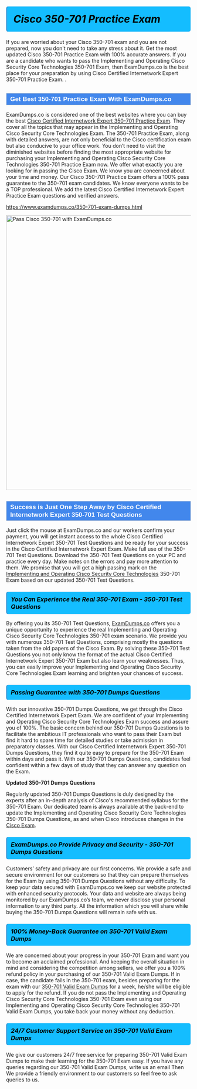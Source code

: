 <h1>                <strong><span style="display: block; color: #000000; background: #14BDFF; border: 0.5px solid #AED6F1; border-left: 3px solid #3498DB; padding: .6em; border-radius: 6px;">                     <em>Cisco 350-701 <span class="exam_variation">Practice Exam</span> </em>                </span></strong>            </h1>                        <p>If you are worried about your Cisco 350-701 exam and you are not prepared, now you don't need to take any stress about it.             Get the most updated Cisco 350-701 <span class="exam_variation">Practice Exam</span> with 100% accurate answers. If you are a candidate who wants to pass the             Implementing and Operating Cisco Security Core Technologies 350-701 Exam, then ExamDumps.co is the best place for your preparation by using Cisco Certified Internetwork Expert 350-701 <span class="exam_variation">Practice Exam</span>. .</p>                        <h2 style="background: #4287ec; border: 1px solid #cccccc; padding: 5px 10px;">                <span style="color: #ffffff;">                    <span style="font-size: 11pt;">                        <span style="line-height: normal;">                            <span style="font-family: Calibri,sans-serif;">                                <strong>                                    <span style="font-size: 13.0pt;">Get Best 350-701 <span class="exam_variation">Practice Exam</span> With ExamDumps.co</span>                                </strong>                            </span>                        </span>                    </span>                </span>            </h2>                        <p>ExamDumps.co is considered one of the best websites where you can buy the best <a href="https://www.examdumps.co/ccie-exam-dumps.html">Cisco Certified Internetwork Expert 350-701 <span class="exam_variation">Practice Exam</span></a>.             They cover all the topics that may appear in the Implementing and Operating Cisco Security Core Technologies Exam. The 350-701 <span class="exam_variation">Practice Exam</span>,             along with detailed answers, are not only beneficial to the Cisco certification exam but also conducive to your office work.             You don’t need to visit the diminished websites before finding the most appropriate website for purchasing your             Implementing and Operating Cisco Security Core Technologies 350-701 <span class="exam_variation">Practice Exam</span> now. We offer what exactly you are looking for in passing the Cisco Exam.             We know you are concerned about your time and money. Our Cisco 350-701 <span class="exam_variation">Practice Exam</span> offers a 100% pass guarantee to the             350-701 exam candidates. We know everyone wants to be a TOP professional. We add the latest Cisco Certified Internetwork Expert <span class="exam_variation">Practice Exam</span> questions and verified answers.</p>                        <p><a href="https://www.examdumps.co/350-701-exam-dumps.html">https://www.examdumps.co/350-701-exam-dumps.html</a></p>                        <p><a href="https://www.examdumps.co/"><img src="https://www.examdumps.co//images/banners/big-sale-20-percent-discount-offer-examdumps.jpg" class="postImage" alt="Pass Cisco 350-701 with ExamDumps.co" width="750"></a></p>                            <h2 style="background: #4287ec; border: 1px solid #cccccc; padding: 5px 10px;">                <span style="color: #ffffff;">                    <span style="font-size: 11pt;">                        <span style="line-height: normal;">                            <span style="font-family: Calibri,sans-serif;">                                <strong>                                    <span style="font-size: 13.0pt;">Success is Just One Step Away by Cisco Certified Internetwork Expert 350-701 <span class="exam_variation2">Test Questions</span></span>                                </strong>                            </span>                        </span>                    </span>                </span>            </h2>                        <p>Just click the mouse at ExamDumps.co and our workers confirm your payment, you will get instant access to the whole Cisco Certified Internetwork Expert 350-701 <span class="exam_variation2">Test Questions</span>             and be ready for your success in the Cisco Certified Internetwork Expert Exam. Make full use of the 350-701 <span class="exam_variation2">Test Questions</span>. Download the 350-701 <span class="exam_variation2">Test Questions</span> on your             PC and practice every day. Make notes on the errors and pay more attention to them. We promise that you will get a high passing mark on the             <a href="https://www.examdumps.co/350-701-exam-dumps.html">Implementing and Operating Cisco Security Core Technologies</a> 350-701 Exam based on our updated 350-701 <span class="exam_variation2">Test Questions</span>.</p>                        <h3>                <strong>                    <span style="display: block; color: #000000; background: #14BDFF; border: 0.5px solid #AED6F1; border-left: 3px solid #3498DB; padding: .6em; border-radius: 6px;">                        <em>You Can Experience the Real 350-701 Exam - 350-701 <span class="exam_variation2">Test Questions</span></em>                    </span>                </strong>            </h3>                        <p>By offering you its 350-701 <span class="exam_variation2">Test Questions</span>, <a href="https://www.examdumps.co/">ExamDumps.co</a> offers you a unique opportunity to experience the real             Implementing and Operating Cisco Security Core Technologies 350-701 exam scenario. We provide you with numerous 350-701 <span class="exam_variation2">Test Questions</span>, comprising mostly             the questions taken from the old papers of the Cisco Exam. By solving these 350-701 <span class="exam_variation2">Test Questions</span> you not only know the format of the actual             Cisco Certified Internetwork Expert 350-701 Exam but also learn your weaknesses. Thus, you can easily improve your             Implementing and Operating Cisco Security Core Technologies Exam learning and brighten your chances of success.</p>                        <h3>                <strong>                    <span style="display: block; color: #000000; background: #14BDFF; border: 0.5px solid #AED6F1; border-left: 3px solid #3498DB; padding: .6em; border-radius: 6px;">                        <em>Passing Guarantee with 350-701 <span class="exam_variation3">Dumps Questions</span></em>                    </span>                </strong>            </h3>                        <p>With our innovative 350-701 <span class="exam_variation3">Dumps Questions</span>, we get through the Cisco Certified Internetwork Expert Exam. We are confident of your Implementing and Operating Cisco Security Core Technologies Exam             success and assure you of 100%. The basic concern behind our 350-701 <span class="exam_variation3">Dumps Questions</span> is to facilitate the ambitious IT professionals who want to pass their             Exam but find it hard to spare time for detailed studies or take admission in preparatory classes. With our Cisco Certified Internetwork Expert 350-701 <span class="exam_variation3">Dumps Questions</span>, they             find it quite easy to prepare for the 350-701 Exam within days and pass it. With our 350-701 <span class="exam_variation3">Dumps Questions</span>, candidates feel confident within a few days of             study that they can answer any question on the Exam.</p>                        <p><strong>Updated 350-701 <span class="exam_variation3">Dumps Questions</span></strong></p>                        <p>Regularly updated 350-701 <span class="exam_variation3">Dumps Questions</span> is duly designed by the experts after an in-depth analysis of Cisco's recommended syllabus for the 350-701 Exam.             Our dedicated team is always available at the back-end to update the Implementing and Operating Cisco Security Core Technologies 350-701 <span class="exam_variation3">Dumps Questions</span>,             as and when Cisco introduces changes in the <a href="https://www.examdumps.co/cisco-exam-dumps.html">Cisco Exam</a>.</p>                        <h3>                <strong>                    <span style="display: block; color: #000000; background: #14BDFF; border: 0.5px solid #AED6F1; border-left: 3px solid #3498DB; padding: .6em; border-radius: 6px;">                        <em>ExamDumps.co Provide Privacy and Security - 350-701 <span class="exam_variation3">Dumps Questions</span></em>                    </span>                </strong>            </h3>                        <p>Customers’ safety and privacy are our first concerns. We provide a safe and secure environment for our customers so that they can prepare themselves for the Exam by using             350-701 <span class="exam_variation3">Dumps Questions</span> without any difficulty. To keep your data secured with ExamDumps.co we keep our website protected with enhanced security protocols. Your data and website             are always being monitored by our ExamDumps.co’s team, we never disclose your personal information to any third party. All the information which you will share while buying             the 350-701 <span class="exam_variation3">Dumps Questions</span> will remain safe with us.</p>                        <h3>                <strong>                    <span style="display: block; color: #000000; background: #14BDFF; border: 0.5px solid #AED6F1; border-left: 3px solid #3498DB; padding: .6em; border-radius: 6px;">                        <em>100% Money-Back Guarantee on 350-701 <span class="exam_variation4">Valid Exam Dumps</span></em>                    </span>                </strong>            </h3>                        <p>We are concerned about your progress in your 350-701 Exam and want you to become an acclaimed professional. And keeping the overall situation in mind and             considering the competition among sellers, we offer you a 100% refund policy in your purchasing of our 350-701 <span class="exam_variation4">Valid Exam Dumps</span>. If in case, the candidate fails in the             350-701 exam, besides preparing for the exam with our <a href="https://www.examdumps.co/350-701-exam-dumps.html">350-701 <span class="exam_variation4">Valid Exam Dumps</span></a> for a week, he/she will be eligible to apply for the refund. If you do not pass the             Implementing and Operating Cisco Security Core Technologies 350-701 Exam even using our Implementing and Operating Cisco Security Core Technologies 350-701 <span class="exam_variation4">Valid Exam Dumps</span>, you             take back your money without any deduction.</p>                        <h3>                <strong>                    <span style="display: block; color: #000000; background: #14BDFF; border: 0.5px solid #AED6F1; border-left: 3px solid #3498DB; padding: .6em; border-radius: 6px;">                        <em>24/7 Customer Support Service on 350-701 <span class="exam_variation4">Valid Exam Dumps</span></em>                    </span>                </strong>            </h3>                        <p>We give our customers 24/7 free service for preparing 350-701 <span class="exam_variation4">Valid Exam Dumps</span> to make their learning for the 350-701 Exam easy. If you have any queries regarding our             350-701 <span class="exam_variation4">Valid Exam Dumps</span>, write us an email Then We provide a friendly environment to our customers so feel free to ask queries to us.</p>                    
